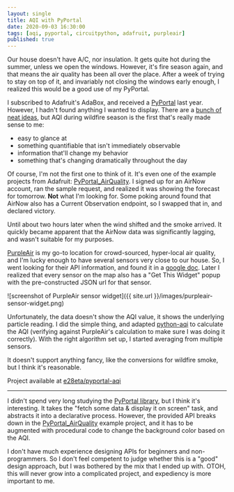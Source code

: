 ```yaml
---
layout: single
title: AQI with PyPortal
date: 2020-09-03 16:30:00
tags: [aqi, pyportal, circuitpython, adafruit, purpleair]
published: true
---
```


Our house doesn't have A/C, nor insulation. It gets quite hot during the summer, unless we open the windows. However, it's fire season again, and that means the air quality has been all over the place. After a week of trying to stay on top of it, and invariably not closing the windows early enough, I realized this would be a good use of my PyPortal.

I subscribed to Adafruit's AdaBox, and received a [PyPortal](https://www.adafruit.com/product/4061) last year. However, I hadn't found anything I wanted to display. There are a [bunch of neat ideas](https://learn.adafruit.com/search?q=pyportal), but AQI during wildfire season is the first that's really made sense to me:

- easy to glance at
- something quantifiable that isn't immediately observable
- information that'll change my behavior
- something that's changing dramatically throughout the day

Of course, I'm not the first one to think of it. It's even one of the example projects from Adafruit: [PyPortal_AirQuality](https://learn.adafruit.com/pyportal-air-quality-display/code-pyportal-with-circuitpython). I signed up for an AirNow account, ran the sample request, and realized it was showing the forecast for tomorrow. **Not** what I'm looking for. Some poking around found that AirNow also has a Current Observation endpoint, so I swapped that in, and declared victory.

Until about two hours later when the wind shifted and the smoke arrived. It quickly became apparent that the AirNow data was significantly lagging, and wasn't suitable for my purposes.

[PurpleAir](https://www2.purpleair.com) is my go-to location for crowd-sourced, hyper-local air quality, and I'm lucky enough to have several sensors very close to our house. So, I went looking for their API information, and found it in a [google doc](https://docs.google.com/document/d/15ijz94dXJ-YAZLi9iZ_RaBwrZ4KtYeCy08goGBwnbCU/edit). Later I realized that every sensor on the map also has a "Get This Widget" popup with the pre-constructed JSON url for that sensor.

![screenshot of PurpleAir sensor widget]({{ site.url }}/images/purpleair-sensor-widget.png)

Unfortunately, the data doesn't show the AQI value, it shows the underlying particle reading. I did the simple thing, and adapted [python-aqi](https://pypi.org/project/python-aqi/) to calculate the AQI (verifying against PurpleAir's calculation to make sure I was doing it correctly). With the right algorithm set up, I started averaging from multiple sensors.

It doesn't support anything fancy, like the conversions for wildfire smoke, but I think it's reasonable. 

Project available at [e28eta/pyportal-aqi](https://github.com/e28eta/pyportal-aqi)

----

I didn't spend very long studying the [PyPortal library](https://circuitpython.readthedocs.io/projects/pyportal/en/latest/api.html), but I think it's interesting. It takes the "fetch some data & display it on screen" task, and abstracts it into a declarative process. However, the provided API breaks down in the [PyPortal_AirQuality](https://learn.adafruit.com/pyportal-air-quality-display/code-pyportal-with-circuitpython) example project, and it has to be augmented with procedural code to change the background color based on the AQI.

I don't have much experience designing APIs for beginners and non-programmers. So I don't feel competent to judge whether this is a "good" design approach, but I was bothered by the mix that I ended up with. OTOH, this will never grow into a complicated project, and expediency is more important to me.
